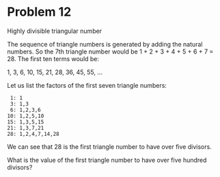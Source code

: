 # Problem 12

Highly divisible triangular number

The sequence of triangle numbers is generated by adding the natural numbers. So the 7th triangle number would be 1 + 2 + 3 + 4 + 5 + 6 + 7 = 28. The first ten terms would be:

1, 3, 6, 10, 15, 21, 28, 36, 45, 55, ...

Let us list the factors of the first seven triangle numbers:

	 1: 1
	 3: 1,3
	 6: 1,2,3,6
	10: 1,2,5,10
	15: 1,3,5,15
	21: 1,3,7,21
	28: 1,2,4,7,14,28
	
We can see that 28 is the first triangle number to have over five divisors.

What is the value of the first triangle number to have over five hundred divisors?
